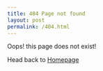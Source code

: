 ```yaml
---
title: 404 Page not found
layout: post
permalink: /404.html
---
```


Oops! this page does not exist!

Head back to [Homepage]({{site.baseurl}}/)